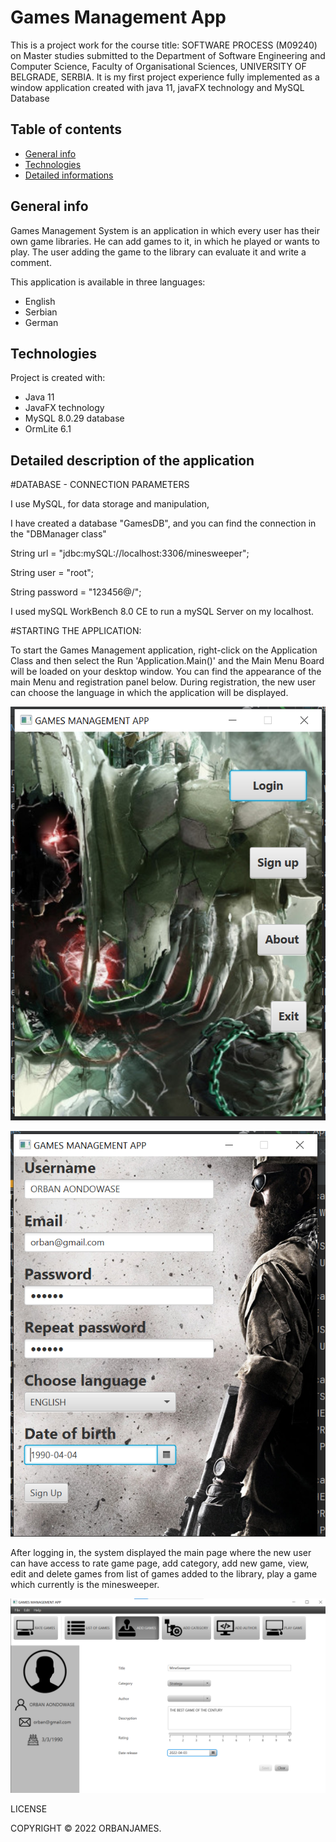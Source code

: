 # Games Management App
This is a project work for the course title: 
SOFTWARE PROCESS (M09240) on Master studies submitted to the 
Department of Software Engineering and Computer Science, 
Faculty of Organisational Sciences, UNIVERSITY OF BELGRADE, SERBIA. 
It is my first project experience fully implemented as a 
window application created with java 11, javaFX technology and MySQL Database


## Table of contents
* [General info](#general-info)
* [Technologies](#technologies)
* [Detailed informations](#detailed-description-of-the-application)

## General info
Games Management System is an application in which every user has their own game libraries.
He can add games to it, in which he played or wants to play.
The user adding the game to the library can evaluate it and write a comment.

This application is available in three languages:
* English
* Serbian
* German


## Technologies
Project is created with:
* Java 11
* JavaFX technology
* MySQL 8.0.29 database 
* OrmLite 6.1


## Detailed description of the application

#DATABASE - CONNECTION PARAMETERS

I use MySQL, for data storage and manipulation,

I have created a database "GamesDB", and you can find the connection in the "DBManager class"

String url = "jdbc:mySQL://localhost:3306/minesweeper";

String user = "root";

String password = "123456@/";

I used mySQL WorkBench 8.0 CE to run a mySQL Server on my localhost.

#STARTING THE APPLICATION:

To start the Games Management application, right-click on the Application Class and then select the
Run 'Application.Main()' and the Main Menu Board will be loaded on your desktop window. You can find the 
appearance of the  main Menu and registration panel below.
During registration, the new user can choose the language in which the application will be displayed.

![](Menu.png)

![](signup.png)


After logging in, the system displayed the main page where the new user can have access to 
rate game page, add category, add new game, view, edit and delete games from list of games 
added to the library, play a game which currently is the minesweeper.

![](mainPage.png)



LICENSE

COPYRIGHT © 2022 ORBANJAMES.

